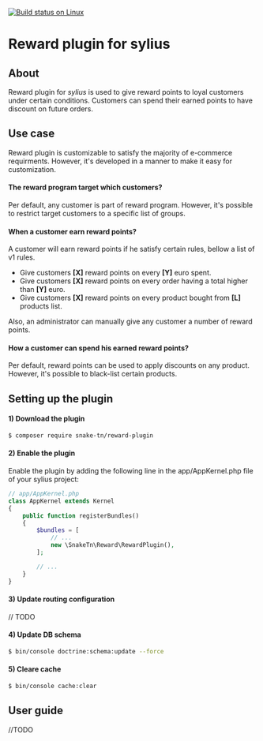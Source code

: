 [![Build status on Linux](https://api.travis-ci.org/Snake-Tn/SyliusRewardPlugin.svg?branch=master)](https://travis-ci.org/Snake-Tn/SyliusRewardPlugin)
# Reward plugin for sylius #

## About ##
Reward plugin for *sylius* is used to give reward points to loyal customers under certain conditions.
Customers can spend their earned points to have discount on future orders.

## Use case ##

Reward plugin is customizable to satisfy the majority of e-commerce requirments.
However, it's developed in a manner to make it easy for customization.

#### The reward program target which customers? ####
Per default, any customer is part of reward program.
However, it's possible to restrict target customers to a specific list of groups.
   

#### When a customer earn reward points? ####
A customer will earn reward points if he satisfy certain rules, bellow a list of v1 rules.

* Give customers **[X]** reward points on every **[Y]** euro spent.
* Give customers **[X]** reward points on every order having a total higher than **[Y]** euro. 
* Give customers **[X]** reward points on every product bought from **[L]** products list.

Also, an administrator can manually give any customer a number of reward points. 

#### How a customer can spend his earned reward points? ####

Per default, reward points can be used to apply discounts on any product.
However, it's possible to black-list certain products.

## Setting up the plugin ##

#### 1) Download the plugin #### 
```bash
$ composer require snake-tn/reward-plugin

```
#### 2) Enable the plugin ####
Enable the plugin by adding the following line in the app/AppKernel.php file of your sylius project:

```php
// app/AppKernel.php
class AppKernel extends Kernel
{
    public function registerBundles()
    {
        $bundles = [
            // ...
            new \SnakeTn\Reward\RewardPlugin(),
        ];

        // ...
    }
}
```

#### 3) Update routing configuration ####
 // TODO
#### 4) Update DB schema ####
```bash
$ bin/console doctrine:schema:update --force

```

#### 5) Cleare cache ####
```bash
$ bin/console cache:clear

```
## User guide ##

//TODO

